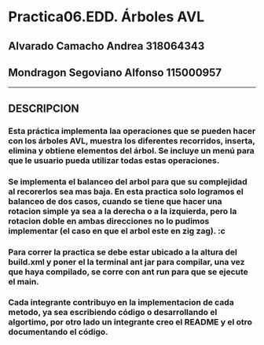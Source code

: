 # Practica06.EDD. Árboles AVL
## Alvarado Camacho Andrea			318064343
## Mondragon Segoviano Alfonso		115000957

- - - -

## DESCRIPCION
### Esta práctica implementa laa operaciones que se pueden hacer con los árboles AVL, muestra los diferentes recorridos, inserta, elimina y obtiene elementos del árbol. Se incluye un menú para que le usuario pueda utilizar todas estas operaciones.
### Se implementa el balanceo del arbol para que su complejidad al recorerlos sea mas baja. En esta practica solo logramos el balanceo de dos casos, cuando se tiene que hacer una rotacion simple ya sea a la derecha o a la izquierda, pero la rotacion doble en ambas direcciones no lo pudimos implementar (el caso en que el arbol este en zig zag). :c
### Para correr la practica se debe estar ubicado a la altura del build.xml y poner el la terminal ant jar para compilar, una vez que haya compilado, se corre con ant run para que se ejecute el main.
### Cada integrante contribuyo en la implementacion de cada metodo, ya sea escribiendo código o desarrollando el algortimo, por otro lado un integrante creo el README y el otro documentando el código.
